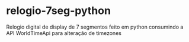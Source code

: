 # relogio-7seg-python
Relogio digital de display de 7 segmentos feito em python consumindo a API WorldTimeApi para alteração de timezones
